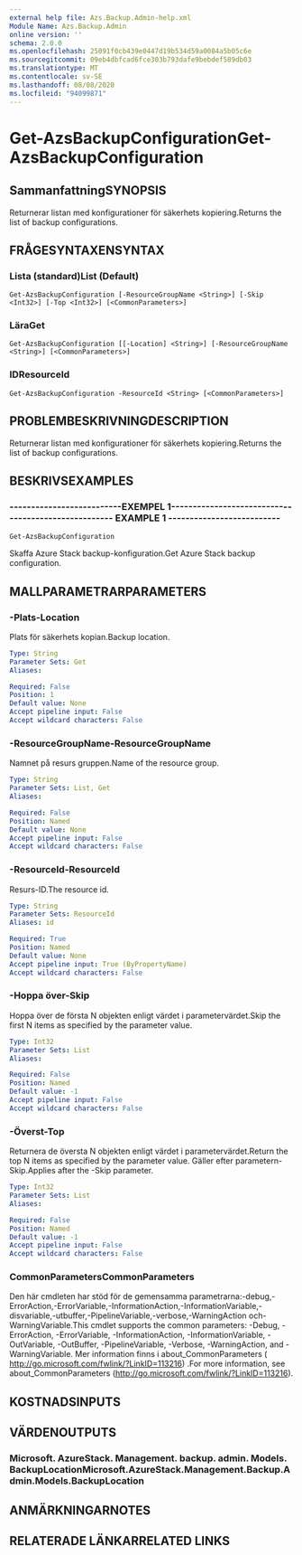 ```yaml
---
external help file: Azs.Backup.Admin-help.xml
Module Name: Azs.Backup.Admin
online version: ''
schema: 2.0.0
ms.openlocfilehash: 25091f0cb439e0447d19b534d59a0084a5b05c6e
ms.sourcegitcommit: 09eb4dbfcad6fce303b793dafe9bebdef589db03
ms.translationtype: MT
ms.contentlocale: sv-SE
ms.lasthandoff: 08/08/2020
ms.locfileid: "94099871"
---
```

# <span data-ttu-id="48e5d-101">Get-AzsBackupConfiguration</span><span class="sxs-lookup"><span data-stu-id="48e5d-101">Get-AzsBackupConfiguration</span></span>

## <span data-ttu-id="48e5d-102">Sammanfattning</span><span class="sxs-lookup"><span data-stu-id="48e5d-102">SYNOPSIS</span></span>
<span data-ttu-id="48e5d-103">Returnerar listan med konfigurationer för säkerhets kopiering.</span><span class="sxs-lookup"><span data-stu-id="48e5d-103">Returns the list of backup configurations.</span></span>

## <span data-ttu-id="48e5d-104">FRÅGESYNTAXEN</span><span class="sxs-lookup"><span data-stu-id="48e5d-104">SYNTAX</span></span>

### <span data-ttu-id="48e5d-105">Lista (standard)</span><span class="sxs-lookup"><span data-stu-id="48e5d-105">List (Default)</span></span>
```
Get-AzsBackupConfiguration [-ResourceGroupName <String>] [-Skip <Int32>] [-Top <Int32>] [<CommonParameters>]
```

### <span data-ttu-id="48e5d-106">Lära</span><span class="sxs-lookup"><span data-stu-id="48e5d-106">Get</span></span>
```
Get-AzsBackupConfiguration [[-Location] <String>] [-ResourceGroupName <String>] [<CommonParameters>]
```

### <span data-ttu-id="48e5d-107">ID</span><span class="sxs-lookup"><span data-stu-id="48e5d-107">ResourceId</span></span>
```
Get-AzsBackupConfiguration -ResourceId <String> [<CommonParameters>]
```

## <span data-ttu-id="48e5d-108">PROBLEMBESKRIVNING</span><span class="sxs-lookup"><span data-stu-id="48e5d-108">DESCRIPTION</span></span>
<span data-ttu-id="48e5d-109">Returnerar listan med konfigurationer för säkerhets kopiering.</span><span class="sxs-lookup"><span data-stu-id="48e5d-109">Returns the list of backup configurations.</span></span>

## <span data-ttu-id="48e5d-110">BESKRIVS</span><span class="sxs-lookup"><span data-stu-id="48e5d-110">EXAMPLES</span></span>

### <span data-ttu-id="48e5d-111">--------------------------EXEMPEL 1--------------------------</span><span class="sxs-lookup"><span data-stu-id="48e5d-111">-------------------------- EXAMPLE 1 --------------------------</span></span>
```
Get-AzsBackupConfiguration
```

<span data-ttu-id="48e5d-112">Skaffa Azure Stack backup-konfiguration.</span><span class="sxs-lookup"><span data-stu-id="48e5d-112">Get Azure Stack backup configuration.</span></span>

## <span data-ttu-id="48e5d-113">MALLPARAMETRAR</span><span class="sxs-lookup"><span data-stu-id="48e5d-113">PARAMETERS</span></span>

### <span data-ttu-id="48e5d-114">-Plats</span><span class="sxs-lookup"><span data-stu-id="48e5d-114">-Location</span></span>
<span data-ttu-id="48e5d-115">Plats för säkerhets kopian.</span><span class="sxs-lookup"><span data-stu-id="48e5d-115">Backup location.</span></span>

```yaml
Type: String
Parameter Sets: Get
Aliases: 

Required: False
Position: 1
Default value: None
Accept pipeline input: False
Accept wildcard characters: False
```

### <span data-ttu-id="48e5d-116">-ResourceGroupName</span><span class="sxs-lookup"><span data-stu-id="48e5d-116">-ResourceGroupName</span></span>
<span data-ttu-id="48e5d-117">Namnet på resurs gruppen.</span><span class="sxs-lookup"><span data-stu-id="48e5d-117">Name of the resource group.</span></span>

```yaml
Type: String
Parameter Sets: List, Get
Aliases: 

Required: False
Position: Named
Default value: None
Accept pipeline input: False
Accept wildcard characters: False
```

### <span data-ttu-id="48e5d-118">-ResourceId</span><span class="sxs-lookup"><span data-stu-id="48e5d-118">-ResourceId</span></span>
<span data-ttu-id="48e5d-119">Resurs-ID.</span><span class="sxs-lookup"><span data-stu-id="48e5d-119">The resource id.</span></span>

```yaml
Type: String
Parameter Sets: ResourceId
Aliases: id

Required: True
Position: Named
Default value: None
Accept pipeline input: True (ByPropertyName)
Accept wildcard characters: False
```

### <span data-ttu-id="48e5d-120">-Hoppa över</span><span class="sxs-lookup"><span data-stu-id="48e5d-120">-Skip</span></span>
<span data-ttu-id="48e5d-121">Hoppa över de första N objekten enligt värdet i parametervärdet.</span><span class="sxs-lookup"><span data-stu-id="48e5d-121">Skip the first N items as specified by the parameter value.</span></span>

```yaml
Type: Int32
Parameter Sets: List
Aliases: 

Required: False
Position: Named
Default value: -1
Accept pipeline input: False
Accept wildcard characters: False
```

### <span data-ttu-id="48e5d-122">-Överst</span><span class="sxs-lookup"><span data-stu-id="48e5d-122">-Top</span></span>
<span data-ttu-id="48e5d-123">Returnera de översta N objekten enligt värdet i parametervärdet.</span><span class="sxs-lookup"><span data-stu-id="48e5d-123">Return the top N items as specified by the parameter value.</span></span>
<span data-ttu-id="48e5d-124">Gäller efter parametern-Skip.</span><span class="sxs-lookup"><span data-stu-id="48e5d-124">Applies after the -Skip parameter.</span></span>

```yaml
Type: Int32
Parameter Sets: List
Aliases: 

Required: False
Position: Named
Default value: -1
Accept pipeline input: False
Accept wildcard characters: False
```

### <span data-ttu-id="48e5d-125">CommonParameters</span><span class="sxs-lookup"><span data-stu-id="48e5d-125">CommonParameters</span></span>
<span data-ttu-id="48e5d-126">Den här cmdleten har stöd för de gemensamma parametrarna:-debug,-ErrorAction,-ErrorVariable,-InformationAction,-InformationVariable,-disvariable,-utbuffer,-PipelineVariable,-verbose,-WarningAction och-WarningVariable.</span><span class="sxs-lookup"><span data-stu-id="48e5d-126">This cmdlet supports the common parameters: -Debug, -ErrorAction, -ErrorVariable, -InformationAction, -InformationVariable, -OutVariable, -OutBuffer, -PipelineVariable, -Verbose, -WarningAction, and -WarningVariable.</span></span> <span data-ttu-id="48e5d-127">Mer information finns i about_CommonParameters ( http://go.microsoft.com/fwlink/?LinkID=113216) .</span><span class="sxs-lookup"><span data-stu-id="48e5d-127">For more information, see about_CommonParameters (http://go.microsoft.com/fwlink/?LinkID=113216).</span></span>

## <span data-ttu-id="48e5d-128">KOSTNADS</span><span class="sxs-lookup"><span data-stu-id="48e5d-128">INPUTS</span></span>

## <span data-ttu-id="48e5d-129">VÄRDEN</span><span class="sxs-lookup"><span data-stu-id="48e5d-129">OUTPUTS</span></span>

### <span data-ttu-id="48e5d-130">Microsoft. AzureStack. Management. backup. admin. Models. BackupLocation</span><span class="sxs-lookup"><span data-stu-id="48e5d-130">Microsoft.AzureStack.Management.Backup.Admin.Models.BackupLocation</span></span>

## <span data-ttu-id="48e5d-131">ANMÄRKNINGAR</span><span class="sxs-lookup"><span data-stu-id="48e5d-131">NOTES</span></span>

## <span data-ttu-id="48e5d-132">RELATERADE LÄNKAR</span><span class="sxs-lookup"><span data-stu-id="48e5d-132">RELATED LINKS</span></span>

